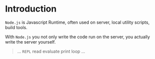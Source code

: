 
# Introduction

`Node.js` is Javascript Runtime, often used on server, local utility scripts, build tools.

With `Node.js` you not only write the code run on the server, you actually write the server yourself.

> $\dots$
> `REPL`
> read
> evaluate
> print
> loop
> $\dots$
